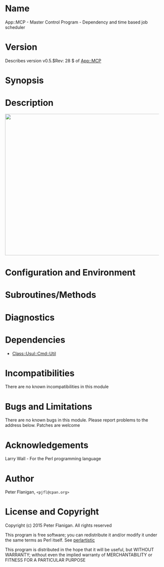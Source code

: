 # Name

App::MCP - Master Control Program - Dependency and time based job scheduler

# Version

Describes version v0.5.$Rev: 28 $ of [App::MCP](https://metacpan.org/pod/App%3A%3AMCP)

# Synopsis

# Description

<div>
    <p><center><img src="http://cpan.org/authors/id/P/PJ/PJFL/images/one_thousand_words.png" width="882" height="462" /></center></p>
</div>

# Configuration and Environment

# Subroutines/Methods

# Diagnostics

# Dependencies

- [Class::Usul::Cmd::Util](https://metacpan.org/pod/Class%3A%3AUsul%3A%3ACmd%3A%3AUtil)

# Incompatibilities

There are no known incompatibilities in this module

# Bugs and Limitations

There are no known bugs in this module.
Please report problems to the address below.
Patches are welcome

# Acknowledgements

Larry Wall - For the Perl programming language

# Author

Peter Flanigan, `<pjfl@cpan.org>`

# License and Copyright

Copyright (c) 2015 Peter Flanigan. All rights reserved

This program is free software; you can redistribute it and/or modify it
under the same terms as Perl itself. See [perlartistic](https://metacpan.org/pod/perlartistic)

This program is distributed in the hope that it will be useful,
but WITHOUT WARRANTY; without even the implied warranty of
MERCHANTABILITY or FITNESS FOR A PARTICULAR PURPOSE
